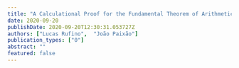 ```yaml
---
title: "A Calculational Proof for the Fundamental Theorem of Arithmetic"
date: 2020-09-20
publishDate: 2020-09-20T12:30:31.053727Z
authors: ["Lucas Rufino",  "João Paixão"]
publication_types: ["0"]
abstract: ""
featured: false
---
```

